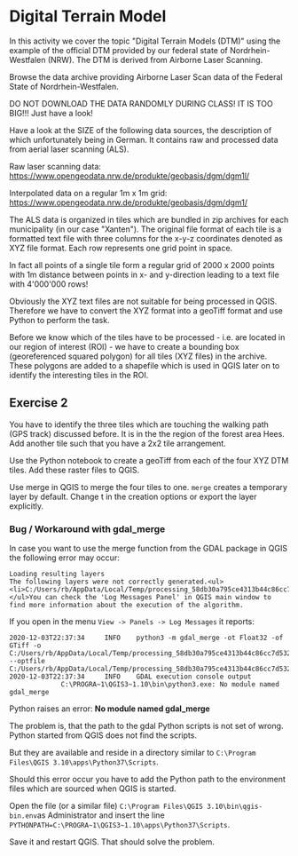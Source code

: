 # Digital Terrain Model

In this activity we cover the topic "Digital Terrain Models (DTM)" using the example of the official DTM provided by our federal state of Nordrhein-Westfalen (NRW). The DTM is derived from Airborne Laser Scanning.

Browse the data archive providing Airborne Laser Scan data of the Federal State of Nordrhein-Westfalen.

DO NOT DOWNLOAD THE DATA RANDOMLY DURING CLASS! IT IS TOO BIG!!! Just have a look!

Have a look at the SIZE of the following data sources, the description of which unfortunately being in German. It contains raw and processed data from aerial laser scanning (ALS).

Raw laser scanning data: https://www.opengeodata.nrw.de/produkte/geobasis/dgm/dgm1l/

Interpolated data on a regular 1m x 1m grid: https://www.opengeodata.nrw.de/produkte/geobasis/dgm/dgm1/

The ALS data is organized in tiles which are bundled in zip archives for each municipality (in our case "Xanten"). The original file format of each tile is a formatted text file with three columns for the x-y-z coordinates denoted as XYZ file format. Each row represents one grid point in space.

In fact all points of a single tile form a regular grid of 2000 x 2000 points with 1m distance between points in x- and y-direction leading to a text file with 4'000'000 rows!

Obviously the XYZ text files are not suitable for being processed in QGIS. Therefore we have to convert the XYZ format into a geoTiff format and use Python to perform the task.

Before we know which of the tiles have to be processed - i.e. are located in our region of interest (ROI) - we have to create a bounding box (georeferenced squared polygon) for all tiles (XYZ files) in the archive. These polygons are added to a shapefile which is used in QGIS later on to identify the interesting tiles in the ROI.

## Exercise 2

You have to identify the three tiles which are touching the walking path (GPS track) discussed before. It is in the the region of the forest area Hees. Add another tile such that you have a 2x2 tile arrangement.

Use the Python notebook to create a geoTiff from each of the four XYZ DTM tiles. Add these raster files to QGIS.

Use merge in QGIS to merge the four tiles to one. `merge` creates a temporary layer by default. Change t in the creation options or export the layer explicitly.
### Bug / Workaround with gdal_merge

In case you want to use the merge function from the GDAL package in QGIS the following error may occur:

```
Loading resulting layers
The following layers were not correctly generated.<ul><li>C:/Users/rb/AppData/Local/Temp/processing_58db30a795ce4313b44c86cc7d532f30/4f0ee0869b39443090c70138b8df76ec/OUTPUT.tif</li></ul>You can check the 'Log Messages Panel' in QGIS main window to find more information about the execution of the algorithm.
```

If you open in the menu `View -> Panels -> Log Messages` it reports:

```
2020-12-03T22:37:34     INFO    python3 -m gdal_merge -ot Float32 -of GTiff -o C:/Users/rb/AppData/Local/Temp/processing_58db30a795ce4313b44c86cc7d532f30/4f0ee0869b39443090c70138b8df76ec/OUTPUT.tif --optfile C:/Users/rb/AppData/Local/Temp/processing_58db30a795ce4313b44c86cc7d532f30/086903d548304f34b6db8c98339f9529/mergeInputFiles.txt
2020-12-03T22:37:34     INFO    GDAL execution console output
             C:\PROGRA~1\QGIS3~1.10\bin\python3.exe: No module named gdal_merge
```

Python raises an error: **No module named gdal_merge**

The problem is, that the path to the gdal Python scripts is not set of wrong. Python started from QGIS does not find the scripts.

But they are available and reside in a directory similar to `C:\Program Files\QGIS 3.10\apps\Python37\Scripts`.

Should this error occur you have to add the Python path to the environment files which are sourced when QGIS is started.

Open the file (or a similar file) `C:\Program Files\QGIS 3.10\bin\qgis-bin.env`as Administrator and insert the line `PYTHONPATH=C:\PROGRA~1\QGIS3~1.10\apps\Python37\Scripts`.

Save it and restart QGIS. That should solve the problem.


